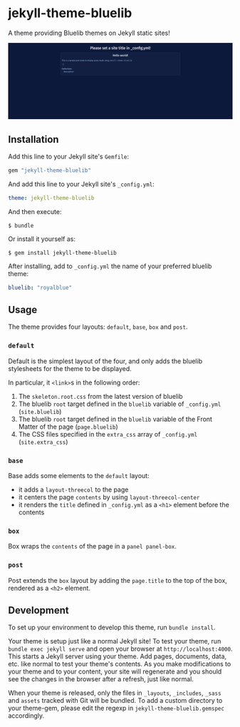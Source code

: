 # jekyll-theme-bluelib

A theme providing Bluelib themes on Jekyll static sites!

![Screenshot](screenshot.png)

## Installation

Add this line to your Jekyll site's `Gemfile`:

```ruby
gem "jekyll-theme-bluelib"
```

And add this line to your Jekyll site's `_config.yml`:

```yaml
theme: jekyll-theme-bluelib
```

And then execute:

```console
$ bundle
```

Or install it yourself as:

```console 
$ gem install jekyll-theme-bluelib
```

After installing, add to `_config.yml` the name of your preferred bluelib theme:
```yml 
bluelib: "royalblue"
```

## Usage

The theme provides four layouts: `default`, `base`, `box` and `post`.

### `default`

Default is the simplest layout of the four, and only adds the bluelib stylesheets for the theme to be displayed.

In particular, it `<link>`s in the following order:

1. The `skeleton.root.css` from the latest version of bluelib
2. The bluelib `root` target defined in the `bluelib` variable of `_config.yml` (`site.bluelib`)
3. The bluelib `root` target defined in the `bluelib` variable of the Front Matter of the page (`page.bluelib`)
4. The CSS files specified in the `extra_css` array of `_config.yml` (`site.extra_css`)

### `base`

Base adds some elements to the `default` layout: 

- it adds a `layout-threecol` to the page
- it centers the page `contents` by using `layout-threecol-center` 
- it renders the `title` defined in `_config.yml` as a `<h1>` element before the contents

### `box`

Box wraps the `contents` of the page in a `panel panel-box`.

### `post`

Post extends the `box` layout by adding the `page.title` to the top of the box, rendered as a `<h2>` element.

## Development

To set up your environment to develop this theme, run `bundle install`.

Your theme is setup just like a normal Jekyll site! To test your theme, run `bundle exec jekyll serve` and open your browser at `http://localhost:4000`. This starts a Jekyll server using your theme. Add pages, documents, data, etc. like normal to test your theme's contents. As you make modifications to your theme and to your content, your site will regenerate and you should see the changes in the browser after a refresh, just like normal.

When your theme is released, only the files in `_layouts`, `_includes`, `_sass` and `assets` tracked with Git will be bundled.
To add a custom directory to your theme-gem, please edit the regexp in `jekyll-theme-bluelib.gemspec` accordingly.
